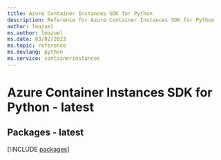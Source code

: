 ```yaml
---
title: Azure Container Instances SDK for Python
description: Reference for Azure Container Instances SDK for Python
author: lmazuel
ms.author: lmazuel
ms.data: 03/02/2023
ms.topic: reference
ms.devlang: python
ms.service: containerinstances
---
```

# Azure Container Instances SDK for Python - latest
## Packages - latest
[!INCLUDE [packages](container-instances-index.md)]